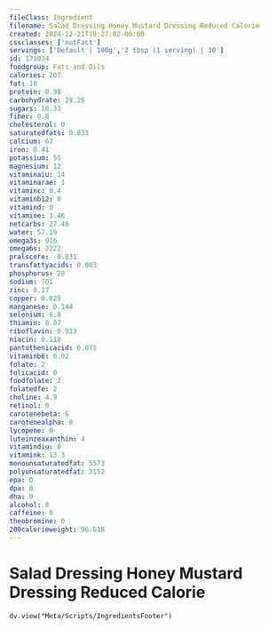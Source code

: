 ```yaml
---
fileClass: Ingredient
filename: Salad Dressing Honey Mustard Dressing Reduced Calorie
created: 2024-12-21T19:27:02-06:00
cssclasses: ['nutFact']
servings: ['Default | 100g','2 tbsp (1 serving) | 30']
id: 171034
foodgroup: Fats and Oils
calories: 207
fat: 10
protein: 0.98
carbohydrate: 28.26
sugars: 18.33
fiber: 0.8
cholesterol: 0
saturatedfats: 0.833
calcium: 67
iron: 0.41
potassium: 55
magnesium: 12
vitaminaiu: 14
vitaminarae: 1
vitaminc: 0.4
vitaminb12: 0
vitamind: 0
vitamine: 1.46
netcarbs: 27.46
water: 57.19
omega3s: 916
omega6s: 2222
pralscore: -0.831
transfattyacids: 0.003
phosphorus: 28
sodium: 701
zinc: 0.17
copper: 0.025
manganese: 0.144
selenium: 6.8
thiamin: 0.07
riboflavin: 0.013
niacin: 0.118
pantothenicacid: 0.071
vitaminb6: 0.02
folate: 2
folicacid: 0
foodfolate: 2
folatedfe: 2
choline: 4.9
retinol: 0
carotenebeta: 6
carotenealpha: 0
lycopene: 0
luteinzeaxanthin: 4
vitamindiu: 0
vitamink: 13.3
monounsaturatedfat: 5573
polyunsaturatedfat: 3152
epa: 0
dpa: 0
dha: 0
alcohol: 0
caffeine: 0
theobromine: 0
200calorieweight: 96.618
---
```


# Salad Dressing Honey Mustard Dressing Reduced Calorie

```dataviewjs
dv.view("Meta/Scripts/IngredientsFooter")
```